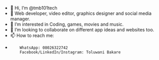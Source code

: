 - 👋 Hi, I’m @tmb101tech
- 🌱 Web developer, video editor, graphics designer and social media manager.
- 👀 I’m interested in Coding, games, movies and music.
- 💞️ I’m looking to collaborate on different app ideas and websites too.
- 📫 How to reach me:
-         WhatsApp: 08026322742
          Facebook/LinkedIn/Instagram: Toluwani Bakare

<!---
tmb101tech/tmb101tech is a ✨ special ✨ repository because its `README.md` (this file) appears on your GitHub profile.
You can click the Preview link to take a look at your changes.
--->
